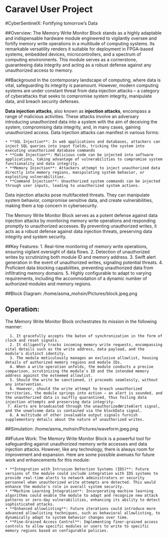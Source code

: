 # Caravel User Project


#CyberSentinelX: Fortifying tomorrow’s Data

##Overview:
       The Memory Write Monitor Block stands as a highly adaptable and indispensable hardware module engineered to vigilantly oversee and fortify memory write operations in a multitude of computing systems. Its remarkable versatility renders it suitable for deployment in FPGA-based systems, embedded devices, microcontrollers, and a spectrum of computing environments. This module serves as a cornerstone, guaranteeing data integrity and acting as a robust defense against any unauthorized access to memory.
       
##Background
      In the contemporary landscape of computing, where data is vital, safeguarding its integrity is paramount. However, modern computing systems are under constant threat from data injection attacks – a category of cyberattacks that seeks to compromise system integrity, manipulate data, and breach security defenses.


**Data injection attacks**, also known as **injection attacks**, encompass a range of malicious activities.  These attacks involve an adversary introducing unauthorized data into a system with the aim of deceiving the system, compromising data integrity, and, in many cases, gaining unauthorized access. Data injection attacks can manifest in various forms:

    • **SQL Injection**: In web applications and databases, attackers can inject SQL queries into input fields, tricking the system into executing unauthorized database commands
    • **Code Injection**: Malicious code can be injected into software applications, taking advantage of vulnerabilities to compromise system functionality and data integrity.
    • **Memory Injection**: Attackers attempt to inject unauthorized data directly into memory regions, manipulating system behavior, or exploiting vulnerabilities.
    • **Command Injection**: Unauthorized system commands can be injected through user inputs, leading to unauthorized system actions.

Data injection attacks pose multifaceted threats. They can manipulate system behavior, compromise sensitive data, and create vulnerabilities, making them a top concern in cybersecurity.

The Memory Write Monitor Block serves as a potent defense against data injection attacks by monitoring memory write operations and responding promptly to unauthorized accesses. By preventing unauthorized writes, it acts as a robust defense against data injection threats, preserving data integrity and system security.


##Key Features:
      1. Real-time monitoring of memory write operations, ensuring vigilant oversight of data flows.
      2. Detection of unauthorized writes by scrutinizing both module ID and memory address.
      3. Swift alert generation in the event of unauthorized writes, signaling potential threats.
      4. Proficient data blocking capabilities, preventing unauthorized data from infiltrating memory domains.
      5. Highly configurable to adapt to varying requirements, including the accommodation of a dynamic number of authorized modules and memory regions.
  
##Block Diagram:
/home/asma_mohsin/Pictures/block.jpeg.png

## Operation:
The Memory Write Monitor Block orchestrates its mission in the following manner:

      1. It gracefully accepts the baton of synchronization in the form of clock and reset signals.
      2. It diligently tracks incoming memory write requests, encompassing vital details such as the write address, data payload, and the module's distinct identity.
      3. The module meticulously manages an exclusive allowlist, housing details of authorized memory regions and module IDs.
      4. When a write operation unfolds, the module conducts a precise comparison, scrutinizing the module's ID and the intended memory address against the esteemed allowlist.
      5. Should the write be sanctioned, it proceeds seamlessly, without any intervention.
      6. However, should the write attempt to breach unauthorized territories, the module springs into action – an alert is sounded, and the unauthorized data is swiftly quarantined, thus foiling data injection attempts and preserving data integrity.
     7. Alerts are broadcasted through the unauthorizedWriteAlert signal, and the unwelcome data is contained via the blockData signal.
      8. A multitude of other invaluable output signals furnish supplementary details about the nature of unauthorized writes.
##Simulation:
/home/asma_mohsin/Pictures/waveform.jpeg.png

##Future Work:
The Memory Write Monitor Block is a powerful tool for safeguarding against unauthorized memory write accesses and data injection attacks. However, like any technology, there is always room for improvement and expansion. Here are some possible avenues for future work and enhancements for this module:

    • **Integration with Intrusion Detection Systems (IDS)**: Future versions of the module could include integration with IDS systems to provide real-time alerts to network administrators or security   personnel when unauthorized write attempts are detected. This would enhance the module's role in overall system security.
    • **Machine Learning Integration**: Incorporating machine learning algorithms could enable the module to adapt and recognize new attack patterns or zero-day vulnerabilities, enhancing its ability to detect sophisticated attacks.
    • **Enhanced allowlisting**: Future iterations could introduce more advanced allowlisting techniques, such as behavioral allowlisting, to dynamically adapt to system behavior changes over time.
    • **Fine-Grained Access Control**: Implementing finer-grained access controls to allow specific modules or users to write to specific memory regions based on configurable policies.
    
